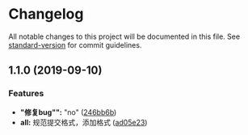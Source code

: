 # Changelog

All notable changes to this project will be documented in this file. See [standard-version](https://github.com/conventional-changelog/standard-version) for commit guidelines.

## 1.1.0 (2019-09-10)


### Features

* **"修复bug"":** "no" ([246bb6b](https://github.com/hansu123/han-admin/commit/246bb6b))
* **all:** 规范提交格式，添加格式 ([ad05e23](https://github.com/hansu123/han-admin/commit/ad05e23))
